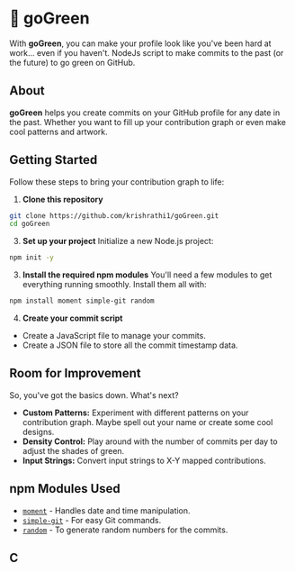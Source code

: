 # 🌱 goGreen

With **goGreen**, you can make your profile look like you've been hard at work... even if you haven't. 
NodeJs script to make commits to the past (or the future) to go green on GitHub.

## About

**goGreen** helps you create commits on your GitHub profile for any date in the past. Whether you want to fill up your contribution graph or even make cool patterns and artwork.

## Getting Started

Follow these steps to bring your contribution graph to life:

1. **Clone this repository**
```bash
git clone https://github.com/krishrathi1/goGreen.git
cd goGreen
```
3. **Set up your project**
Initialize a new Node.js project:
```bash
npm init -y
  ```
3. **Install the required npm modules**
You'll need a few modules to get everything running smoothly. Install them all with:
  ```bash
  npm install moment simple-git random
  ```
4. **Create your commit script**
- Create a JavaScript file to manage your commits.
- Create a JSON file to store all the commit timestamp data.

## Room for Improvement

So, you've got the basics down. What's next?

- **Custom Patterns:** Experiment with different patterns on your contribution graph. Maybe spell out your name or create some cool designs.
- **Density Control:** Play around with the number of commits per day to adjust the shades of green.
- **Input Strings:** Convert input strings to X-Y mapped contributions.

## npm Modules Used

- [`moment`](https://www.npmjs.com/package/moment) - Handles date and time manipulation.
- [`simple-git`](https://www.npmjs.com/package/simple-git) - For easy Git commands.
- [`random`](https://www.npmjs.com/package/random) - To generate random numbers for the commits.

## C

